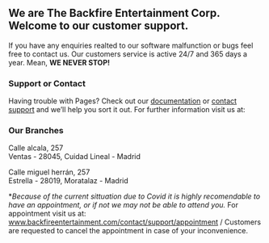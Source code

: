 ## We are The Backfire Entertainment Corp. Welcome to our customer support.
If you have any enquiries realted to our software malfunction or bugs feel free to contact us. Our customers service is active 24/7 and 365 days a year. Mean, **WE NEVER STOP!**


### Support or Contact
Having trouble with Pages? Check out our [documentation](https://www.Backfireentertainment.com/contact) or [contact support](https://support.Backfireentertainment) and we’ll help you sort it out.
For further information visit us at:


### Our Branches
Calle alcala, 257                                 
Ventas - 28045, Cuidad Lineal - Madrid

Calle miguel herrán, 257                                 
Estrella - 28019, Moratalaz - Madrid                


**Because of the current sittuation due to Covid it is highly recomendable to have an appointment, or if not we may not be able to attend you.*
For appointment visit us at: www.backfireentertainment.com/contact/support/appointment / Customers are requested to cancel the appointment in case of your inconvenience.

